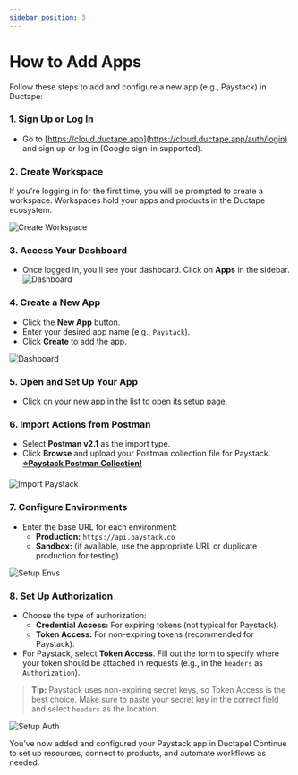 ```yaml
---
sidebar_position: 3
---
```


# ⁠⁠How to Add Apps

Follow these steps to add and configure a new app (e.g., Paystack) in Ductape:


### 1. **Sign Up or Log In**
   - Go to [https://cloud.ductape.app](https://cloud.ductape.app/auth/login) and sign up or log in (Google sign-in supported).

### 2. **Create Workspace**
   If you're logging in for the first time, you will be prompted to create a workspace. Workspaces hold your apps and products in the Ductape ecosystem.

   ![Create Workspace](/img/workspace.png)

### 3. **Access Your Dashboard**
   - Once logged in, you’ll see your dashboard. Click on **Apps** in the sidebar.
   ![Dashboard](/img/dashboard.png)

### 4. **Create a New App**
   - Click the **New App** button.
   - Enter your desired app name (e.g., `Paystack`).
   - Click **Create** to add the app.

   ![Dashboard](/img/app.png)

### 5. **Open and Set Up Your App**
   - Click on your new app in the list to open its setup page.

### 6. **Import Actions from Postman**
   - Select **Postman v2.1** as the import type.
   - Click **Browse** and upload your Postman collection file for Paystack. **[⭐️Paystack Postman Collection!](https://drive.google.com/file/d/1PPqTgXlpgAyaP8AwOC4AZYQPjUUk6TWB/view?usp=share_link)**

   ![Import Paystack](/img/import.png)

### 7. **Configure Environments**
   - Enter the base URL for each environment:
     - **Production:** `https://api.paystack.co`
     - **Sandbox:** (if available, use the appropriate URL or duplicate production for testing)

   ![Setup Envs](/img/envs.png)

### 8. **Set Up Authorization**
   - Choose the type of authorization:
     - **Credential Access:** For expiring tokens (not typical for Paystack).
     - **Token Access:** For non-expiring tokens (recommended for Paystack).
   - For Paystack, select **Token Access**. Fill out the form to specify where your token should be attached in requests (e.g., in the `headers` as `Authorization`).

> **Tip:** Paystack uses non-expiring secret keys, so Token Access is the best choice. Make sure to paste your secret key in the correct field and select `headers` as the location.

![Setup Auth](/img/auths.png)

You’ve now added and configured your Paystack app in Ductape! Continue to set up resources, connect to products, and automate workflows as needed.
